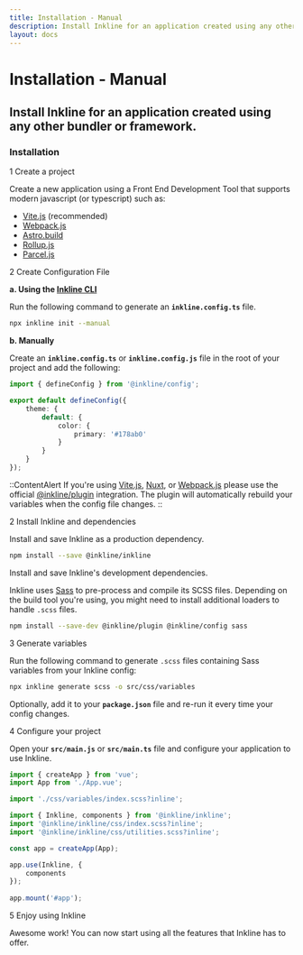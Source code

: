 ```yaml
---
title: Installation - Manual
description: Install Inkline for an application created using any other bundler or framework.
layout: docs
---
```


# Installation - Manual
## Install Inkline for an application created using any other bundler or framework.

### Installation

<div class="install-step _margin-top:2">
<div class="install-step-title"><span class="install-step-number">1</span> Create a project</div> 

Create a new application using a Front End Development Tool that supports modern javascript (or typescript) such as:

- <a href="https://vitejs.dev" rel="noopener nofollow">Vite.js</a> (recommended)
- <a href="https://webpack.js.org" rel="noopener nofollow">Webpack.js</a>
- <a href="https://astro.build" rel="noopener nofollow">Astro.build</a>
- <a href="https://rollupjs.org" rel="noopener nofollow">Rollup.js</a>
- <a href="https://parceljs.org" rel="noopener nofollow">Parcel.js</a>

</div>
<div class="install-step">
<div class="install-step-title"><span class="install-step-number">2</span> Create Configuration File</div>

**a. Using the [Inkline CLI](https://github.com/inkline/cli)**

Run the following command to generate an **`inkline.config.ts`** file.

~~~bash
npx inkline init --manual
~~~

**b. Manually**

Create an **`inkline.config.ts`** or  **`inkline.config.js`** file in the root of your project and add the following:

~~~typescript
import { defineConfig } from '@inkline/config';

export default defineConfig({
    theme: {
        default: {
            color: {
                primary: '#178ab0'
            }
        }
    }
});
~~~

::ContentAlert
If you're using [Vite.js](/docs/installation/vite), [Nuxt](/docs/installation/nuxt), or [Webpack.js](/docs/installation/webpack) please use the official [@inkline/plugin](https://github.com/inkline/plugin) integration. The plugin will automatically rebuild your variables when the config file changes.
::

</div>
<div class="install-step">
<div class="install-step-title"><span class="install-step-number">2</span> Install Inkline and dependencies</div> 

Install and save Inkline as a production dependency.

~~~bash
npm install --save @inkline/inkline
~~~

Install and save Inkline's development dependencies. 

Inkline uses [Sass](https://sass-lang.com) to pre-process and compile its SCSS files. Depending on the build tool you're using, you might need to install additional loaders to handle `.scss` files.

~~~bash
npm install --save-dev @inkline/plugin @inkline/config sass
~~~

</div>
<div class="install-step">
<div class="install-step-title"><span class="install-step-number">3</span> Generate variables</div> 

Run the following command to generate `.scss` files containing Sass variables from your Inkline config:

~~~bash
npx inkline generate scss -o src/css/variables
~~~

Optionally, add it to your **`package.json`** file and re-run it every time your config changes.

</div>
<div class="install-step">
<div class="install-step-title"><span class="install-step-number">4</span> Configure your project</div> 

Open your **`src/main.js`** or **`src/main.ts`** file and configure your application to use Inkline.

~~~js
import { createApp } from 'vue';
import App from './App.vue';

import './css/variables/index.scss?inline';

import { Inkline, components } from '@inkline/inkline';
import '@inkline/inkline/css/index.scss?inline';
import '@inkline/inkline/css/utilities.scss?inline';

const app = createApp(App);

app.use(Inkline, {
    components
});
    
app.mount('#app');
~~~


</div>
<div class="install-step">
<div class="install-step-title"><span class="install-step-number">5</span> Enjoy using Inkline</div> 

Awesome work! You can now start using all the features that Inkline has to offer.
</div>
